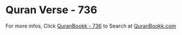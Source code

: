 # Quran Verse - 736 

For more infos, Click [QuranBookk - 736](https://www.quranbookk.com/quran/search?q=736) to Search at [QuranBookk.com](http://quranbookk.com/)
